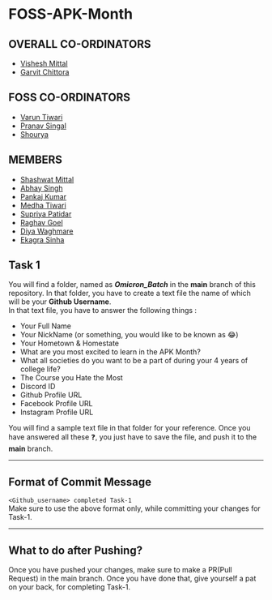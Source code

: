 # FOSS-APK-Month
## OVERALL CO-ORDINATORS
- [Vishesh Mittal](https://github.com/Elemento24)
- [Garvit Chittora](https://github.com/garvitchittora)

## FOSS CO-ORDINATORS
- [Varun Tiwari](https://github.com/VarunT11)
- [Pranav Singal](https://github.com/singhalpranav22)
- [Shourya](https://github.com/lazyp4nd4)


## MEMBERS
- [Shashwat Mittal](https://github.com/shashwat-mittal)
- [Abhay Singh](https://github.com/ABHAY0O7)
- [Pankaj Kumar](https://github.com/pankaj1707k)
- [Medha Tiwari](https://github.com/medhatiwari)
- [Supriya Patidar](https://github.com/supriya-045) 
- [Raghav Goel](https://github.com/raghavgoel25)
- [Diya Waghmare](https://github.com/diyawaghmare)
- [Ekagra Sinha](https://github.com/Ekagra)

## Task 1
You will find a folder, named as <i>**Omicron_Batch**</i> in the <b>main</b> branch of this repository. In that folder, you have to create a text file the name of which will be your <b>Github Username</b>.  
In that text file, you have to answer the following things :
- Your Full Name
- Your NickName (or something, you would like to be known as 😂)
- Your Hometown & Homestate 
- What are you most excited to learn in the APK Month?
- What all societies do you want to be a part of during your 4 years of college life?
- The Course you Hate the Most
- Discord ID
- Github Profile URL
- Facebook Profile URL
- Instagram Profile URL
  
You will find a sample text file in that folder for your reference. Once you have answered all these ❓, you just have to save the file, and push it to the <b>main</b> branch.

<hr>

## Format of Commit Message
```<Github_username> completed Task-1```  
Make sure to use the above format only, while committing your changes for Task-1.

<hr>

## What to do after Pushing?
Once you have pushed your changes, make sure to make a PR(Pull Request) in the main branch. Once you have done that, give yourself a pat on your back, for completing Task-1.
